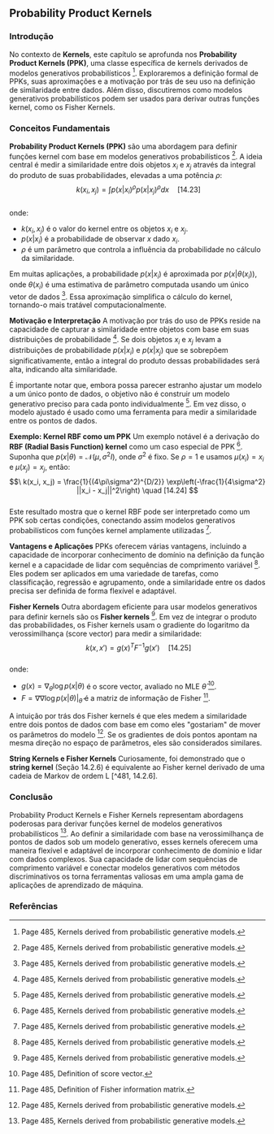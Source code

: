 ## Probability Product Kernels

### Introdução
No contexto de **Kernels**, este capítulo se aprofunda nos **Probability Product Kernels (PPK)**, uma classe específica de kernels derivados de modelos generativos probabilísticos [^485]. Exploraremos a definição formal de PPKs, suas aproximações e a motivação por trás de seu uso na definição de similaridade entre dados. Além disso, discutiremos como modelos generativos probabilísticos podem ser usados para derivar outras funções kernel, como os Fisher Kernels.

### Conceitos Fundamentais
**Probability Product Kernels (PPK)** são uma abordagem para definir funções kernel com base em modelos generativos probabilísticos [^485]. A ideia central é medir a similaridade entre dois objetos $x_i$ e $x_j$ através da integral do produto de suas probabilidades, elevadas a uma potência $\rho$:
$$\
k(x_i, x_j) = \int p(x|x_i)^\rho p(x|x_j)^\rho dx \quad [14.23]
$$\
onde:
*   $k(x_i, x_j)$ é o valor do kernel entre os objetos $x_i$ e $x_j$.
*   $p(x|x_i)$ é a probabilidade de observar $x$ dado $x_i$.
*   $\rho$ é um parâmetro que controla a influência da probabilidade no cálculo da similaridade.

Em muitas aplicações, a probabilidade $p(x|x_i)$ é aproximada por $p(x|\theta(x_i))$, onde $\theta(x_i)$ é uma estimativa de parâmetro computada usando um único vetor de dados [^485]. Essa aproximação simplifica o cálculo do kernel, tornando-o mais tratável computacionalmente.

**Motivação e Interpretação**
A motivação por trás do uso de PPKs reside na capacidade de capturar a similaridade entre objetos com base em suas distribuições de probabilidade [^485]. Se dois objetos $x_i$ e $x_j$ levam a distribuições de probabilidade $p(x|x_i)$ e $p(x|x_j)$ que se sobrepõem significativamente, então a integral do produto dessas probabilidades será alta, indicando alta similaridade.

É importante notar que, embora possa parecer estranho ajustar um modelo a um único ponto de dados, o objetivo não é construir um modelo generativo preciso para cada ponto individualmente [^485]. Em vez disso, o modelo ajustado é usado como uma ferramenta para medir a similaridade entre os pontos de dados.

**Exemplo: Kernel RBF como um PPK**
Um exemplo notável é a derivação do **RBF (Radial Basis Function) kernel** como um caso especial de PPK [^485]. Suponha que $p(x|\theta) = \mathcal{N}(\mu, \sigma^2I)$, onde $\sigma^2$ é fixo. Se $\rho = 1$ e usamos $\mu(x_i) = x_i$ e $\mu(x_j) = x_j$, então:
$$\
k(x_i, x_j) = \frac{1}{(4\pi\sigma^2)^{D/2}} \exp\left(-\frac{1}{4\sigma^2} ||x_i - x_j||^2\right) \quad [14.24]
$$\
Este resultado mostra que o kernel RBF pode ser interpretado como um PPK sob certas condições, conectando assim modelos generativos probabilísticos com funções kernel amplamente utilizadas [^485].

**Vantagens e Aplicações**
PPKs oferecem várias vantagens, incluindo a capacidade de incorporar conhecimento de domínio na definição da função kernel e a capacidade de lidar com sequências de comprimento variável [^485]. Eles podem ser aplicados em uma variedade de tarefas, como classificação, regressão e agrupamento, onde a similaridade entre os dados precisa ser definida de forma flexível e adaptável.

**Fisher Kernels**
Outra abordagem eficiente para usar modelos generativos para definir kernels são os **Fisher kernels** [^485]. Em vez de integrar o produto das probabilidades, os Fisher kernels usam o gradiente do logaritmo da verossimilhança (score vector) para medir a similaridade:
$$\
k(x, x') = g(x)^T F^{-1} g(x') \quad [14.25]
$$\
onde:

*   $g(x) = \nabla_\theta \log p(x|\theta)$ é o score vector, avaliado no MLE $\hat{\theta}$ [^14.26].
*   $F = \nabla \nabla \log p(x|\theta)|_{\hat{\theta}}$ é a matriz de informação de Fisher [^14.27].

A intuição por trás dos Fisher kernels é que eles medem a similaridade entre dois pontos de dados com base em como eles "gostariam" de mover os parâmetros do modelo [^485]. Se os gradientes de dois pontos apontam na mesma direção no espaço de parâmetros, eles são considerados similares.

**String Kernels e Fisher Kernels**
Curiosamente, foi demonstrado que o **string kernel** (Seção 14.2.6) é equivalente ao Fisher kernel derivado de uma cadeia de Markov de ordem L [^481, 14.2.6].

### Conclusão
Probability Product Kernels e Fisher Kernels representam abordagens poderosas para derivar funções kernel de modelos generativos probabilísticos [^485]. Ao definir a similaridade com base na verossimilhança de pontos de dados sob um modelo generativo, esses kernels oferecem uma maneira flexível e adaptável de incorporar conhecimento de domínio e lidar com dados complexos. Sua capacidade de lidar com sequências de comprimento variável e conectar modelos generativos com métodos discriminativos os torna ferramentas valiosas em uma ampla gama de aplicações de aprendizado de máquina.

### Referências
[^485]: Page 485, Kernels derived from probabilistic generative models.
[^14.23]: Page 485, Equation for Probability product kernels.
[^14.24]: Page 485, Equation for RBF kernel derived from PPK.
[^14.25]: Page 485, Equation for Fisher kernels.
[^14.26]: Page 485, Definition of score vector.
[^14.27]: Page 485, Definition of Fisher information matrix.
[^481]: Page 481, Mercer (positive definite) kernels.
[^14.2.6]: Page 483, String kernels.

<!-- END -->